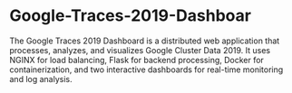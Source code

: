 # Google-Traces-2019-Dashboar
The Google Traces 2019 Dashboard is a distributed web application that processes, analyzes, and visualizes Google Cluster Data 2019. It uses NGINX for load balancing, Flask for backend processing, Docker for containerization, and two interactive dashboards for real-time monitoring and log analysis.
